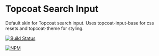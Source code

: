 Topcoat Search Input
====================

Default skin for Topcoat search input.
Uses topcoat-input-base for css resets and topcoat-theme for styling.

[![Build Status](https://travis-ci.org/topcoat/search-input.png?branch=master)](https://travis-ci.org/topcoat/search-input)

[![NPM](https://nodei.co/npm/topcoat-search-input.png)](https://nodei.co/npm/topcoat-search-input)
